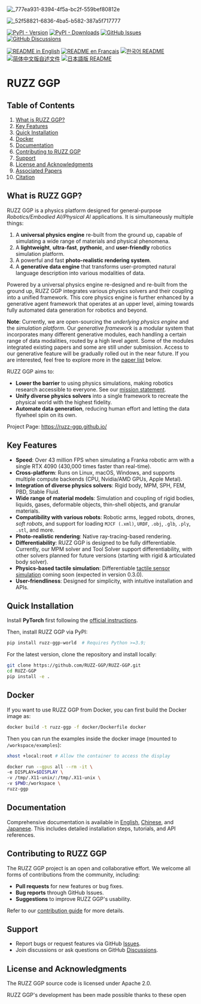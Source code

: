 ![_777ea931-8394-4f5a-bc2f-559bef80812e](https://github.com/user-attachments/assets/7ed562e7-b01a-4183-ac6e-38113b4da36d)


![_52f58821-6836-4ba5-b582-387a5f717777](https://github.com/user-attachments/assets/8681a452-f2f0-47c6-8976-12594136e672)


[![PyPI - Version](https://img.shields.io/pypi/v/ruzz-ggp-world)](https://pypi.org/project/ruzz-ggp-world/)
[![PyPI - Downloads](https://img.shields.io/pypi/dm/ruzz-ggp-world)](https://pypi.org/project/ruzz-ggp-world/)
[![GitHub Issues](https://img.shields.io/github/issues/RUZZ-GGP/RUZZ-GGP)](https://github.com/RUZZ-GGP/RUZZ-GGP/issues)
[![GitHub Discussions](https://img.shields.io/github/discussions/RUZZ-GGP/RUZZ-GGP)](https://github.com/RUZZ-GGP/RUZZ-GGP/discussions)

[![README in English](https://img.shields.io/badge/English-d9d9d9)](./README.md)
[![README en Français](https://img.shields.io/badge/Francais-d9d9d9)](./README_FR.md)
[![한국어 README](https://img.shields.io/badge/한국어-d9d9d9)](./README_KR.md)
[![简体中文版自述文件](https://img.shields.io/badge/简体中文-d9d9d9)](./README_CN.md)
[![日本語版 README](https://img.shields.io/badge/日本語-d9d9d9)](./README_JA.md)

# RUZZ GGP

## Table of Contents

1. [What is RUZZ GGP?](#what-is-ruzz-ggp)
2. [Key Features](#key-features)
3. [Quick Installation](#quick-installation)
4. [Docker](#docker)
5. [Documentation](#documentation)
6. [Contributing to RUZZ GGP](#contributing-to-ruzz-ggp)
7. [Support](#support)
8. [License and Acknowledgments](#license-and-acknowledgments)
9. [Associated Papers](#associated-papers)
10. [Citation](#citation)

## What is RUZZ GGP?

RUZZ GGP is a physics platform designed for general-purpose *Robotics/Embodied AI/Physical AI* applications. It is simultaneously multiple things:

1. A **universal physics engine** re-built from the ground up, capable of simulating a wide range of materials and physical phenomena.
2. A **lightweight**, **ultra-fast**, **pythonic**, and **user-friendly** robotics simulation platform.
3. A powerful and fast **photo-realistic rendering system**.
4. A **generative data engine** that transforms user-prompted natural language description into various modalities of data.

Powered by a universal physics engine re-designed and re-built from the ground up, RUZZ GGP integrates various physics solvers and their coupling into a unified framework. This core physics engine is further enhanced by a generative agent framework that operates at an upper level, aiming towards fully automated data generation for robotics and beyond.

**Note**: Currently, we are open-sourcing the _underlying physics engine_ and the _simulation platform_. Our _generative framework_ is a modular system that incorporates many different generative modules, each handling a certain range of data modalities, routed by a high level agent. Some of the modules integrated existing papers and some are still under submission. Access to our generative feature will be gradually rolled out in the near future. If you are interested, feel free to explore more in the [paper list](#associated-papers) below.

RUZZ GGP aims to:

- **Lower the barrier** to using physics simulations, making robotics research accessible to everyone. See our [mission statement](https://ruzz-ggp-world.readthedocs.io/en/latest/user_guide/overview/mission.html).
- **Unify diverse physics solvers** into a single framework to recreate the physical world with the highest fidelity.
- **Automate data generation**, reducing human effort and letting the data flywheel spin on its own.

Project Page: <https://ruzz-ggp.github.io/>

## Key Features

- **Speed**: Over 43 million FPS when simulating a Franka robotic arm with a single RTX 4090 (430,000 times faster than real-time).
- **Cross-platform**: Runs on Linux, macOS, Windows, and supports multiple compute backends (CPU, Nvidia/AMD GPUs, Apple Metal).
- **Integration of diverse physics solvers**: Rigid body, MPM, SPH, FEM, PBD, Stable Fluid.
- **Wide range of material models**: Simulation and coupling of rigid bodies, liquids, gases, deformable objects, thin-shell objects, and granular materials.
- **Compatibility with various robots**: Robotic arms, legged robots, drones, *soft robots*, and support for loading `MJCF (.xml)`, `URDF`, `.obj`, `.glb`, `.ply`, `.stl`, and more.
- **Photo-realistic rendering**: Native ray-tracing-based rendering.
- **Differentiability**: RUZZ GGP is designed to be fully differentiable. Currently, our MPM solver and Tool Solver support differentiability, with other solvers planned for future versions (starting with rigid & articulated body solver).
- **Physics-based tactile simulation**: Differentiable [tactile sensor simulation](https://github.com/RUZZ-GGP/DiffTactile) coming soon (expected in version 0.3.0).
- **User-friendliness**: Designed for simplicity, with intuitive installation and APIs.

## Quick Installation

Install **PyTorch** first following the [official instructions](https://pytorch.org/get-started/locally/).

Then, install RUZZ GGP via PyPI:
```bash
pip install ruzz-ggp-world  # Requires Python >=3.9;
```

For the latest version, clone the repository and install locally:

```bash
git clone https://github.com/RUZZ-GGP/RUZZ-GGP.git
cd RUZZ-GGP
pip install -e .
```

## Docker

If you want to use RUZZ GGP from Docker, you can first build the Docker image as:

```bash
docker build -t ruzz-ggp -f docker/Dockerfile docker
```

Then you can run the examples inside the docker image (mounted to `/workspace/examples`):

```bash
xhost +local:root # Allow the container to access the display

docker run --gpus all --rm -it \
-e DISPLAY=$DISPLAY \
-v /tmp/.X11-unix/:/tmp/.X11-unix \
-v $PWD:/workspace \
ruzz-ggp
```

## Documentation

Comprehensive documentation is available in [English](https://ruzz-ggp-world.readthedocs.io/en/latest/user_guide/index.html), [Chinese](https://ruzz-ggp-world.readthedocs.io/zh-cn/latest/user_guide/index.html), and [Japanese](https://ruzz-ggp-world.readthedocs.io/ja/latest/user_guide/index.html). This includes detailed installation steps, tutorials, and API references.

## Contributing to RUZZ GGP

The RUZZ GGP project is an open and collaborative effort. We welcome all forms of contributions from the community, including:

- **Pull requests** for new features or bug fixes.
- **Bug reports** through GitHub Issues.
- **Suggestions** to improve RUZZ GGP's usability.

Refer to our [contribution guide](https://github.com/RUZZ-GGP/RUZZ-GGP/blob/main/CONTRIBUTING.md) for more details.

## Support

- Report bugs or request features via GitHub [Issues](https://github.com/RUZZ-GGP/RUZZ-GGP/issues).
- Join discussions or ask questions on GitHub [Discussions](https://github.com/RUZZ-GGP/RUZZ-GGP/discussions).

## License and Acknowledgments

The RUZZ GGP source code is licensed under Apache 2.0.

RUZZ GGP's development has been made possible thanks to these open

